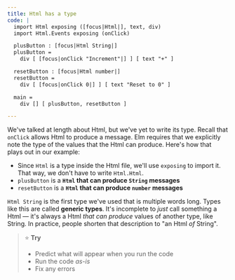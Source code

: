 ```yaml
---
title: Html has a type
code: |
  import Html exposing ([focus|Html|], text, div)
  import Html.Events exposing (onClick)

  plusButton : [focus|Html String|]
  plusButton =
    div [ [focus|onClick "Increment"|] ] [ text "+" ]

  resetButton : [focus|Html number|]
  resetButton =
    div [ [focus|onClick 0|] ] [ text "Reset to 0" ]

  main =
    div [] [ plusButton, resetButton ]

---
```


We've talked at length about Html, but we've yet to write its type.
Recall that `onClick` allows Html to produce a message.
Elm requires that we explicitly note the type of the values that the Html can produce.
Here's how that plays out in our example:

 - Since `Html` is a type inside the Html file, we'll use `exposing` to import it.
   That way, we don't have to write `Html.Html`.
 - `plusButton` is a **`Html` that can produce `String` messages**
 - `resetButton` is a **`Html` that can produce `number` messages**

`Html String` is the first type we've used that is multiple words long.
Types like this are called **generic types**.
It's incomplete to _just_ call something a Html —
it's always a Html _that can produce_ values of another type, like String.
In practice, people shorten that description to "an Html _of_ String".

> ⭐️ **Try**
>
>  * Predict what will appear when you run the code
>  * Run the code _as-is_
>  * Fix any errors
